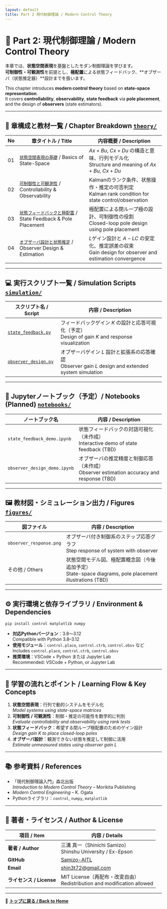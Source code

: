 ```yaml
---
layout: default
title: Part 2 現代制御理論 / Modern Control Theory
---
```


# 🧠 Part 2: 現代制御理論 / Modern Control Theory

本章では、**状態空間表現**を基盤としたモダン制御理論を学びます。  
**可制御性・可観測性**を前提とし、**極配置**による状態フィードバック、**オブザーバ（状態推定器）**設計までを扱います。

This chapter introduces **modern control theory** based on **state-space representation**.  
It covers **controllability**, **observability**, **state feedback** via **pole placement**, and the design of **observers** (state estimators).

---

## 🧭 **章構成と教材一覧 / Chapter Breakdown** [`theory/`](theory/)

| No | **章タイトル / Title** | **内容概要 / Description** |
|----|-------------------------|-----------------------------|
| 01 | [`状態空間表現の基礎`](theory/01_state_space.md) / Basics of State-Space | $Ax+Bu$, $Cx+Du$ の構造と意味、行列モデル化<br>Structure and meaning of $Ax+Bu$, $Cx+Du$ |
| 02 | [`可制御性と可観測性`](theory/02_controllability.md) / Controllability & Observability | Kalmanのランク条件、状態操作・推定の可否判定<br>Kalman rank condition for state control/observation |
| 03 | [`状態フィードバックと極配置`](theory/03_state_feedback.md) / State Feedback & Pole Placement | 極配置による閉ループ極の設計、可制御性の役割<br>Closed-loop pole design using pole placement |
| 04 | [`オブザーバ設計と状態推定`](theory/04_observer_design.md) / Observer Design & Estimation | $L$ゲイン設計と $A-LC$ の安定化、推定誤差の収束<br>Gain design for observer and estimation convergence |

---

## 💻 **実行スクリプト一覧 / Simulation Scripts** [`simulation/`](simulation/)

| **スクリプト名 / Script** | **内容 / Description** |
|----------------------------|-------------------------|
| [`state_feedback.py`](simulation/state_feedback.py) | フィードバックゲイン $K$ の設計と応答可視化（予定）<br>Design of gain $K$ and response visualization |
| [`observer_design.py`](simulation/observer_design.py) | オブザーバゲイン $L$ 設計と拡張系の応答確認<br>Observer gain $L$ design and extended system simulation |

---

## 🧪 **Jupyterノートブック（予定）/ Notebooks (Planned)** [`notebooks/`](notebooks/)

| **ノートブック名** | **内容 / Description** |
|--------------------|-------------------------|
| `state_feedback_demo.ipynb` | 状態フィードバックの対話可視化（未作成）<br>Interactive demo of state feedback (TBD) |
| `observer_design_demo.ipynb` | オブザーバの推定精度と制御応答（未作成）<br>Observer estimation accuracy and response (TBD) |

---

## 🖼️ **教材図・シミュレーション出力 / Figures** [`figures/`](figures/)

| **図ファイル** | **内容 / Description** |
|----------------|-------------------------|
| `observer_response.png` | オブザーバ付き制御系のステップ応答グラフ<br>Step response of system with observer |
| その他 / Others | 状態空間モデル図、極配置概念図（今後追加予定）<br>State-space diagrams, pole placement illustrations (TBD) |

---

## ⚙️ **実行環境と依存ライブラリ / Environment & Dependencies**

```bash
pip install control matplotlib numpy
```

- **対応Pythonバージョン**：3.8〜3.12  
  Compatible with Python 3.8–3.12  
- **使用モジュール**：`control.place`, `control.ctrb`, `control.obsv` など  
  Includes `control.place`, `control.ctrb`, `control.obsv`  
- **推奨環境**：VSCode + Python または Jupyter Lab  
  Recommended: VSCode + Python, or Jupyter Lab

---

## 🧠 **学習の流れとポイント / Learning Flow & Key Concepts**

1. **状態空間表現**：行列で動的システムをモデル化  
   *Model systems using state-space matrices*  
2. **可制御性 / 可観測性**：制御・推定の可能性を数学的に判別  
   *Evaluate controllability and observability using rank tests*  
3. **状態フィードバック**：希望する閉ループ極配置のためのゲイン設計  
   *Design gain $K$ to place closed-loop poles*  
4. **オブザーバ設計**：観測できない状態を推定して制御に活用  
   *Estimate unmeasured states using observer gain $L$*

---

## 📚 **参考資料 / References**

- 「現代制御理論入門」森北出版  
  *Introduction to Modern Control Theory* – Morikita Publishing  
- *Modern Control Engineering* – K. Ogata  
- Pythonライブラリ：`control`, `numpy`, `matplotlib`

---

## 👤 **著者・ライセンス / Author & License**

| **項目 / Item** | **内容 / Details** |
|-----------------|--------------------|
| **著者 / Author** | 三溝 真一（Shinichi Samizo）<br>Shinshu University / Ex-Epson |
| **GitHub** | [Samizo-AITL](https://github.com/Samizo-AITL) |
| **Email** | [shin3t72@gmail.com](mailto:shin3t72@gmail.com) |
| **ライセンス / License** | MIT License（再配布・改変自由）<br>Redistribution and modification allowed |

---

📎 **[トップに戻る / Back to Home](../README.md)**
